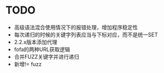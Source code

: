 # TODO

+ 高级语法混合使用情况下的报错处理，增加程序稳定性
+ 每次递归的时候的关键字列表应当与下标对应，而不是统一SET
+ 2.2.x版本添加代理
+ fofa的两种URL获取逻辑
+ 合并FUZZ关键字并进行递归
+ 新增!= fuzz
